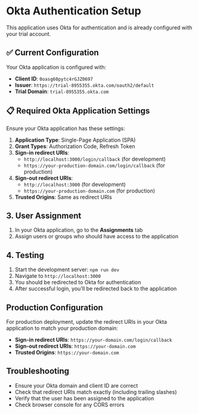 # Okta Authentication Setup

This application uses Okta for authentication and is already configured with your trial account.

## ✅ Current Configuration

Your Okta application is configured with:
- **Client ID**: `0oasg60pytc4rGJZ0697`
- **Issuer**: `https://trial-8955355.okta.com/oauth2/default`
- **Trial Domain**: `trial-8955355.okta.com`

## 📋 Required Okta Application Settings

Ensure your Okta application has these settings:
1. **Application Type**: Single-Page Application (SPA)
2. **Grant Types**: Authorization Code, Refresh Token
3. **Sign-in redirect URIs**: 
   - `http://localhost:3000/login/callback` (for development)
   - `https://your-production-domain.com/login/callback` (for production)
4. **Sign-out redirect URIs**: 
   - `http://localhost:3000` (for development)
   - `https://your-production-domain.com` (for production)
5. **Trusted Origins**: Same as redirect URIs

## 3. User Assignment

1. In your Okta application, go to the **Assignments** tab
2. Assign users or groups who should have access to the application

## 4. Testing

1. Start the development server: `npm run dev`
2. Navigate to `http://localhost:3000`
3. You should be redirected to Okta for authentication
4. After successful login, you'll be redirected back to the application

## Production Configuration

For production deployment, update the redirect URIs in your Okta application to match your production domain:
- **Sign-in redirect URIs**: `https://your-domain.com/login/callback`
- **Sign-out redirect URIs**: `https://your-domain.com`
- **Trusted Origins**: `https://your-domain.com`

## Troubleshooting

- Ensure your Okta domain and client ID are correct
- Check that redirect URIs match exactly (including trailing slashes)
- Verify that the user has been assigned to the application
- Check browser console for any CORS errors 
